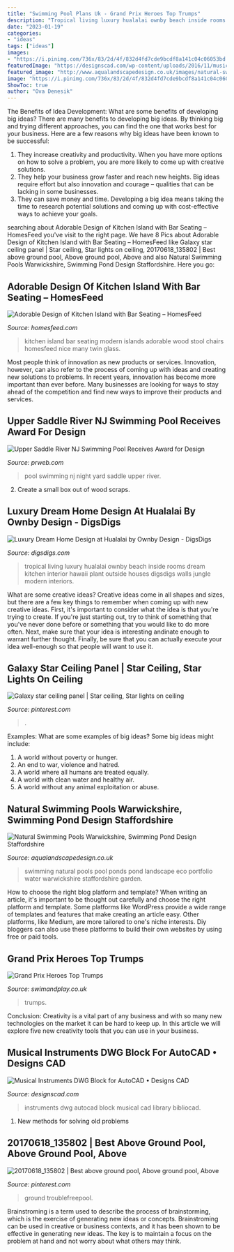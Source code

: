 ```yaml
---
title: "Swimming Pool Plans Uk - Grand Prix Heroes Top Trumps"
description: "Tropical living luxury hualalai ownby beach inside rooms dream kitchen interior hawaii plant outside houses digsdigs walls jungle modern interiors"
date: "2023-01-19"
categories:
- "ideas"
tags: ["ideas"]
images:
- "https://i.pinimg.com/736x/83/2d/4f/832d4fd7cde9bcdf8a141c04c06053bd.jpg"
featuredImage: "https://designscad.com/wp-content/uploads/2016/11/musical_instruments_dwg_block_for_autocad_31860.gif"
featured_image: "http://www.aqualandscapedesign.co.uk/images/natural-swimming-pool-p5_003.jpg"
image: "https://i.pinimg.com/736x/83/2d/4f/832d4fd7cde9bcdf8a141c04c06053bd.jpg"
ShowToc: true
author: "Ova Denesik"
---
```



The Benefits of Idea Development: What are some benefits of developing big ideas?
There are many benefits to developing big ideas. By thinking big and trying different approaches, you can find the one that works best for your business. Here are a few reasons why big ideas have been known to be successful: 
1. They increase creativity and productivity. When you have more options on how to solve a problem, you are more likely to come up with creative solutions. 
2. They help your business grow faster and reach new heights. Big ideas require effort but also innovation and courage – qualities that can be lacking in some businesses. 
3. They can save money and time. Developing a big idea means taking the time to research potential solutions and coming up with cost-effective ways to achieve your goals.

	

		
searching about Adorable Design of Kitchen Island with Bar Seating – HomesFeed you've visit to the right page. We have 8 Pics about Adorable Design of Kitchen Island with Bar Seating – HomesFeed like Galaxy star ceiling panel | Star ceiling, Star lights on ceiling, 20170618_135802 | Best above ground pool, Above ground pool, Above and also Natural Swimming Pools Warwickshire, Swimming Pond Design Staffordshire. Here you go:
		
    
## Adorable Design Of Kitchen Island With Bar Seating – HomesFeed

<img loading=lazy src="https://homesfeed.com/wp-content/uploads/2015/05/adorable-nice-modern-kitchen-rectangle-shape-green-wood-feat-glass-countertop-color-combine-kitchen-islands-with-seating-black-bar-stool-and-twin-hanging-lamp-also-soft-orange-laminte-flooring-728x971.jpg" onerror="this.onerror=null;this.src='https://tse3.mm.bing.net/th?id=OIP.9dFWtnuXxDnBvnk93mGqagHaJ4&amp;pid=15.1';" alt="Adorable Design of Kitchen Island with Bar Seating – HomesFeed">

_Source: homesfeed.com_

>kitchen island bar seating modern islands adorable wood stool chairs homesfeed nice many twin glass. 

	

Most people think of innovation as new products or services. Innovation, however, can also refer to the process of coming up with ideas and creating new solutions to problems. In recent years, innovation has become more important than ever before. Many businesses are looking for ways to stay ahead of the competition and find new ways to improve their products and services.

    
## Upper Saddle River NJ Swimming Pool Receives Award For Design

<img loading=lazy src="http://ww1.prweb.com/prfiles/2012/11/09/10117064/nj-swimming-pool.jpg" onerror="this.onerror=null;this.src='https://tse2.mm.bing.net/th?id=OIP.MZZ0Ud739S7Z4kwSmkuS_wHaE9&amp;pid=15.1';" alt="Upper Saddle River NJ Swimming Pool Receives Award for Design">

_Source: prweb.com_

>pool swimming nj night yard saddle upper river. 

	

2. Create a small box out of wood scraps.

    
## Luxury Dream Home Design At Hualalai By Ownby Design - DigsDigs

<img loading=lazy src="http://www.digsdigs.com/photos/hualalai-luxury-home-design-great-room-554x369.jpg" onerror="this.onerror=null;this.src='https://tse1.mm.bing.net/th?id=OIP.84pd14EUEj_-f6BOChm2AAHaE7&amp;pid=15.1';" alt="Luxury Dream Home Design at Hualalai by Ownby Design - DigsDigs">

_Source: digsdigs.com_

>tropical living luxury hualalai ownby beach inside rooms dream kitchen interior hawaii plant outside houses digsdigs walls jungle modern interiors. 

	

What are some creative ideas?
Creative ideas come in all shapes and sizes, but there are a few key things to remember when coming up with new creative ideas. First, it's important to consider what the idea is that you're trying to create. If you're just starting out, try to think of something that you've never done before or something that you would like to do more often. Next, make sure that your idea is interesting andinate enough to warrant further thought. Finally, be sure that you can actually execute your idea well-enough so that people will want to use it.

    
## Galaxy Star Ceiling Panel | Star Ceiling, Star Lights On Ceiling

<img loading=lazy src="https://i.pinimg.com/736x/83/2d/4f/832d4fd7cde9bcdf8a141c04c06053bd.jpg" onerror="this.onerror=null;this.src='https://tse1.mm.bing.net/th?id=OIP.9JK--Qvy5zMbA3KGLxXfRwHaJ3&amp;pid=15.1';" alt="Galaxy star ceiling panel | Star ceiling, Star lights on ceiling">

_Source: pinterest.com_

>. 

	

Examples: What are some examples of big ideas?
Some big ideas might include: 
1. A world without poverty or hunger.
2. An end to war, violence and hatred.
3. A world where all humans are treated equally.
4. A world with clean water and healthy air.
5. A world without any animal exploitation or abuse.

    
## Natural Swimming Pools Warwickshire, Swimming Pond Design Staffordshire

<img loading=lazy src="http://www.aqualandscapedesign.co.uk/images/natural-swimming-pool-p5_003.jpg" onerror="this.onerror=null;this.src='https://tse4.mm.bing.net/th?id=OIP._lIu6Skl3JcXifTER8fJqAHaFj&amp;pid=15.1';" alt="Natural Swimming Pools Warwickshire, Swimming Pond Design Staffordshire">

_Source: aqualandscapedesign.co.uk_

>swimming natural pools pool ponds pond landscape eco portfolio water warwickshire staffordshire garden. 

	

How to choose the right blog platform and template?
When writing an article, it's important to be thought out carefully and choose the right platform and template. Some platforms like WordPress provide a wide range of templates and features that make creating an article easy. Other platforms, like Medium, are more tailored to one's niche interests. Diy bloggers can also use these platforms to build their own websites by using free or paid tools.

    
## Grand Prix Heroes Top Trumps

<img loading=lazy src="https://27.cdn.ekm.net/ekmps/shops/daae31/images/grand-prix-heroes-top-trumps-297-p.jpg?v=1102020-095759" onerror="this.onerror=null;this.src='https://tse4.mm.bing.net/th?id=OIP.Qm0O-Vm3m9TJRCq4TtK8rQHaMR&amp;pid=15.1';" alt="Grand Prix Heroes Top Trumps">

_Source: swimandplay.co.uk_

>trumps. 

	

Conclusion:
Creativity is a vital part of any business and with so many new technologies on the market it can be hard to keep up. In this article we will explore five new creativity tools that you can use in your business.

    
## Musical Instruments DWG Block For AutoCAD • Designs CAD

<img loading=lazy src="https://designscad.com/wp-content/uploads/2016/11/musical_instruments_dwg_block_for_autocad_31860.gif" onerror="this.onerror=null;this.src='https://tse4.mm.bing.net/th?id=OIP.ICfplI5rwIrnvb2Wd8PGVgHaEy&amp;pid=15.1';" alt="Musical Instruments DWG Block for AutoCAD • Designs CAD">

_Source: designscad.com_

>instruments dwg autocad block musical cad library bibliocad. 

	

1. New methods for solving old problems

    
## 20170618_135802 | Best Above Ground Pool, Above Ground Pool, Above

<img loading=lazy src="https://i.pinimg.com/736x/7e/82/3a/7e823ad2525200f8d898bd98d740403c.jpg" onerror="this.onerror=null;this.src='https://tse3.mm.bing.net/th?id=OIP.SJeKmK7KKry7L9lb5IGtCAHaFj&amp;pid=15.1';" alt="20170618_135802 | Best above ground pool, Above ground pool, Above">

_Source: pinterest.com_

>ground troublefreepool. 

	

Brainstroming is a term used to describe the process of brainstorming, which is the exercise of generating new ideas or concepts. Brainstroming can be used in creative or business contexts, and it has been shown to be effective in generating new ideas. The key is to maintain a focus on the problem at hand and not worry about what others may think.

